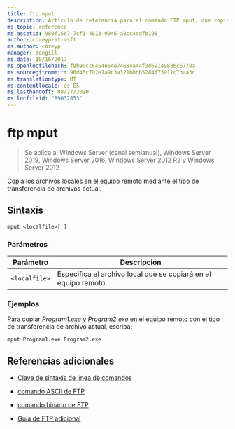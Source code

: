 ```yaml
---
title: ftp mput
description: Artículo de referencia para el comando FTP mput, que copia archivos locales en el equipo remoto mediante el tipo de transferencia de archivos actual.
ms.topic: reference
ms.assetid: 980f15e7-7cf1-4813-9946-a8cc4edfb198
author: coreyp-at-msft
ms.author: coreyp
manager: dongill
ms.date: 10/16/2017
ms.openlocfilehash: f9b90cc6454e64e74684a44f3d69149886c6778a
ms.sourcegitcommit: 96d46c702e7a9c3a321bbbb5284f73911c7baa3c
ms.translationtype: MT
ms.contentlocale: es-ES
ms.lasthandoff: 08/27/2020
ms.locfileid: "89032853"
---
```

# <a name="ftp-mput"></a>ftp mput

> Se aplica a: Windows Server (canal semianual), Windows Server 2019, Windows Server 2016, Windows Server 2012 R2 y Windows Server 2012

Copia los archivos locales en el equipo remoto mediante el tipo de transferencia de archivos actual.

## <a name="syntax"></a>Sintaxis

```
mput <localfile>[ ]
```

### <a name="parameters"></a>Parámetros

| Parámetro | Descripción |
| --------- | ----------- |
| `<localfile>` | Especifica el archivo local que se copiará en el equipo remoto. |

### <a name="examples"></a>Ejemplos

Para copiar *Program1.exe* y *Program2.exe* en el equipo remoto con el tipo de transferencia de archivo actual, escriba:

```
mput Program1.exe Program2.exe
```

## <a name="additional-references"></a>Referencias adicionales

- [Clave de sintaxis de línea de comandos](command-line-syntax-key.md)

- [comando ASCII de FTP](ftp-ascii.md)

- [comando binario de FTP](ftp-binary.md)

- [Guía de FTP adicional](/previous-versions/orphan-topics/ws.10/cc756013(v=ws.10))
